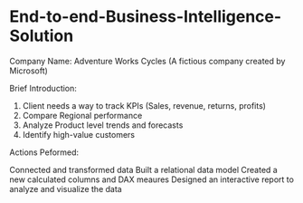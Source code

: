 # End-to-end-Business-Intelligence-Solution

Company Name: Adventure Works Cycles (A fictious company created by Microsoft)

Brief Introduction:

1) Client needs a way to track KPIs (Sales, revenue, returns, profits) 
2) Compare Regional performance
3) Analyze Product level trends and forecasts
4) Identify high-value customers

Actions Peformed:

Connected and transformed data
Built a relational data model
Created a new calculated columns and DAX meaures
Designed an interactive report to analyze and visualize the data



